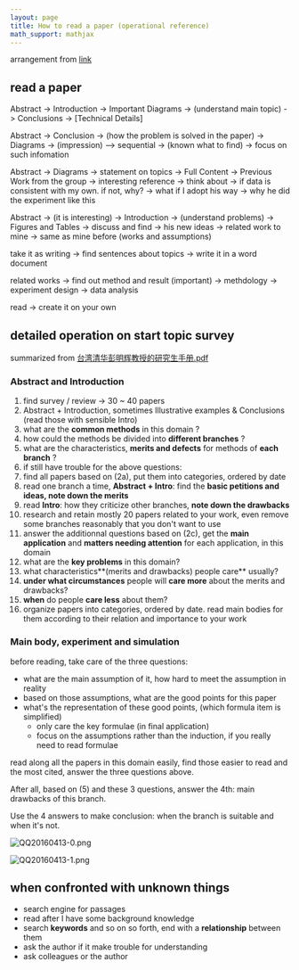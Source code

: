 ```yaml
---
layout: page
title: How to read a paper (operational reference)
math_support: mathjax
---
```



arrangement from [link](http://mp.weixin.qq.com/s?__biz=MjM5MDAyMzQyMQ==&mid=403007084&idx=1&sn=f667bc05e399aef259a9b0cd97801eb4&scene=4#wechat_redirect)

## read a paper

Abstract -> Introduction -> Important Diagrams -> (understand main topic) -> Conclusions
-> [Technical Details]

Abstract -> Conclusion -> (how the problem is solved in the paper) -> Diagrams -> (impression)
--> sequential
 -> (known what to find) -> focus on such infomation
 
Abstract -> Diagrams -> statement on topics
 -> Full Content -> Previous Work from the group
 -> interesting reference
 -> think about
  -> if data is consistent with my own. if not, why?
  -> what if I adopt his way
  -> why he did the experiment like this
  
Abstract -> (it is interesting) -> Introduction -> (understand problems) -> Figures and Tables
 -> discuss and find
   -> his new ideas
   -> related work to mine
   -> same as mine before (works and assumptions)
   
take it as writing -> find sentences about topics -> write it in a word document

related works -> find out method and result (important)
  -> methdology
  -> experiment design
  -> data analysis
  
read -> create it on your own

## detailed operation on start topic survey

summarized from [台湾清华彭明辉教授的研究生手册.pdf](http://vdisk.weibo.com/s/vHExVYNSICSq)

### Abstract and Introduction

1. find survey / review -> 30 ~ 40 papers
2. Abstract + Introduction, sometimes Illustrative examples & Conclusions (read those with sensible Intro)
  1. what are the **common methods** in this domain ?
  2. how could the methods be divided into **different branches** ?
  3. what are the characteristics, **merits and defects** for methods of **each branch** ?
3. if still have trouble for the above questions:
  1. find all papers based on (2a), put them into categories, ordered by date
  2. read one branch a time, **Abstract + Intro**: find the **basic petitions and ideas, note down the merits**
  3. read **Intro**: how they criticize other branches, **note down the drawbacks**
4. research and retain mostly 20 papers related to your work, even remove some branches reasonably that you don't want to use
5. answer the additionnal questions based on (2c), get the **main application** and **matters needing attention** for each application, in this domain
  1. what are the **key problems** in this domain?
  2. what characteristics**(merits and drawbacks) people care** usually?
  3. **under what circumstances** people will **care more** about the merits and drawbacks?
  4. **when** do people **care less** about them?
6. organize papers into categories, ordered by date. read main bodies for them according to their relation and importance to your work

### Main body, experiment and simulation

before reading, take care of the three questions:

- what are the main assumption of it, how hard to meet the assumption in reality
- based on those assumptions, what are the good points for this paper
- what's the representation of these good points, (which formula item is simplified)
  - only care the key formulae (in final application)
  - focus on the assumptions rather than the induction, if you really need to read formulae
  
read along all the papers in this domain easily, find those easier to read and the most cited, answer the three questions above.

After all, based on (5) and these 3 questions, answer the 4th: main drawbacks of this branch.

Use the 4 answers to make conclusion: when the branch is suitable and when it's not.

![QQ20160413-0.png](quiver-image-url/750A48E8C32B1FD69C7F8C4843AD0516.png)

![QQ20160413-1.png](quiver-image-url/666CBC18C061C156159B6597A483CCE1.png)

## when confronted with unknown things

- search engine for passages
- read after I have some background knowledge
- search **keywords** and so on so forth, end with a **relationship** between them
- ask the author if it make trouble for understanding
- ask colleagues or the author


